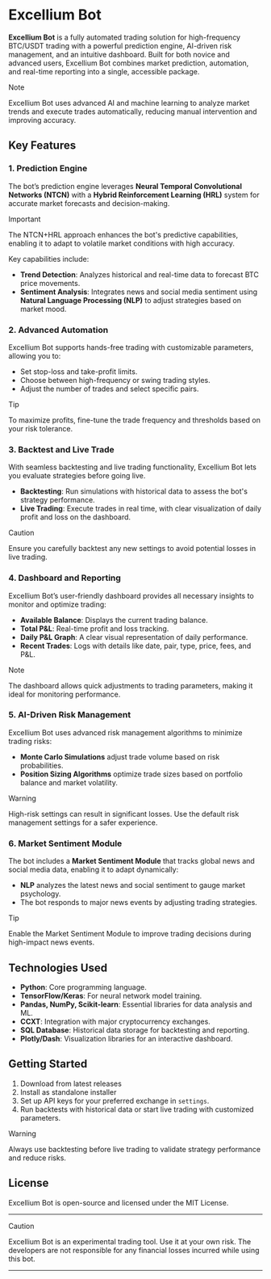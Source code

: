 # Excellium Bot

**Excellium Bot** is a fully automated trading solution for high-frequency BTC/USDT trading with a powerful prediction engine, AI-driven risk management, and an intuitive dashboard. Built for both novice and advanced users, Excellium Bot combines market prediction, automation, and real-time reporting into a single, accessible package.

> [!NOTE]
> Excellium Bot uses advanced AI and machine learning to analyze market trends and execute trades automatically, reducing manual intervention and improving accuracy.

## Key Features

### 1. Prediction Engine
The bot’s prediction engine leverages **Neural Temporal Convolutional Networks (NTCN)** with a **Hybrid Reinforcement Learning (HRL)** system for accurate market forecasts and decision-making.

> [!IMPORTANT]
> The NTCN+HRL approach enhances the bot's predictive capabilities, enabling it to adapt to volatile market conditions with high accuracy.

Key capabilities include:
- **Trend Detection**: Analyzes historical and real-time data to forecast BTC price movements.
- **Sentiment Analysis**: Integrates news and social media sentiment using **Natural Language Processing (NLP)** to adjust strategies based on market mood.

### 2. Advanced Automation
Excellium Bot supports hands-free trading with customizable parameters, allowing you to:
- Set stop-loss and take-profit limits.
- Choose between high-frequency or swing trading styles.
- Adjust the number of trades and select specific pairs.

> [!TIP]
> To maximize profits, fine-tune the trade frequency and thresholds based on your risk tolerance.

### 3. Backtest and Live Trade
With seamless backtesting and live trading functionality, Excellium Bot lets you evaluate strategies before going live.

- **Backtesting**: Run simulations with historical data to assess the bot's strategy performance.
- **Live Trading**: Execute trades in real time, with clear visualization of daily profit and loss on the dashboard.

> [!CAUTION]
> Ensure you carefully backtest any new settings to avoid potential losses in live trading.

### 4. Dashboard and Reporting
Excellium Bot’s user-friendly dashboard provides all necessary insights to monitor and optimize trading:

- **Available Balance**: Displays the current trading balance.
- **Total P&L**: Real-time profit and loss tracking.
- **Daily P&L Graph**: A clear visual representation of daily performance.
- **Recent Trades**: Logs with details like date, pair, type, price, fees, and P&L.

> [!NOTE]
> The dashboard allows quick adjustments to trading parameters, making it ideal for monitoring performance.

### 5. AI-Driven Risk Management
Excellium Bot uses advanced risk management algorithms to minimize trading risks:
- **Monte Carlo Simulations** adjust trade volume based on risk probabilities.
- **Position Sizing Algorithms** optimize trade sizes based on portfolio balance and market volatility.

> [!WARNING]
> High-risk settings can result in significant losses. Use the default risk management settings for a safer experience.

### 6. Market Sentiment Module
The bot includes a **Market Sentiment Module** that tracks global news and social media data, enabling it to adapt dynamically:

- **NLP** analyzes the latest news and social sentiment to gauge market psychology.
- The bot responds to major news events by adjusting trading strategies.

> [!TIP]
> Enable the Market Sentiment Module to improve trading decisions during high-impact news events.

## Technologies Used
- **Python**: Core programming language.
- **TensorFlow/Keras**: For neural network model training.
- **Pandas, NumPy, Scikit-learn**: Essential libraries for data analysis and ML.
- **CCXT**: Integration with major cryptocurrency exchanges.
- **SQL Database**: Historical data storage for backtesting and reporting.
- **Plotly/Dash**: Visualization libraries for an interactive dashboard.

## Getting Started

1. Download from latest releases
2. Install as standalone installer
3. Set up API keys for your preferred exchange in `settings`.
4. Run backtests with historical data or start live trading with customized parameters.

> [!WARNING]
> Always use backtesting before live trading to validate strategy performance and reduce risks.

## License
Excellium Bot is open-source and licensed under the MIT License.

---

> [!CAUTION]
> Excellium Bot is an experimental trading tool. Use it at your own risk. The developers are not responsible for any financial losses incurred while using this bot.
>
---
